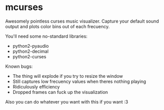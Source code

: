 mcurses
=======

Awesomely pointless curses music visualizer.
Capture your default sound output and plots color bins out of each frecuency.

You'll need some no-standard libraries:
- python2-pyaudio
- python2-decimal
- python2-curses

Known bugs:
- The thing will explode if you try to resize the window
- Still captures low frecuency values when theres nothing playing 
- Ridiculously efficiency
- Dropped frames can fuck up the visualization

Also you can do whatever you want with this if you want :3
